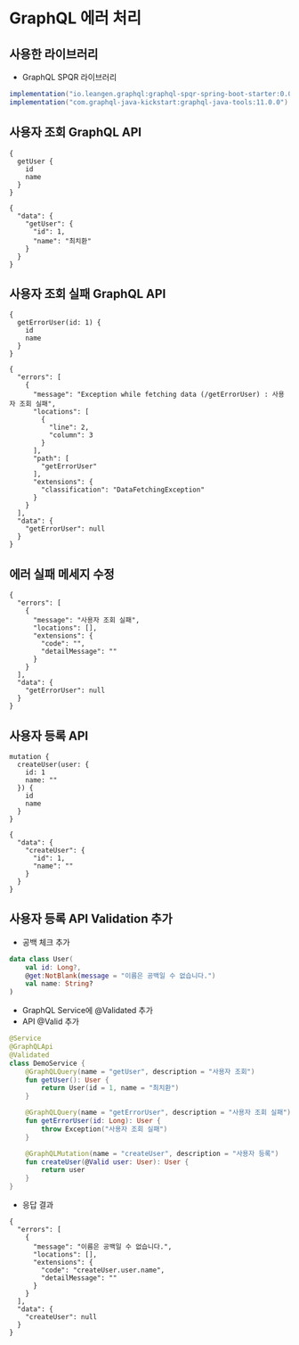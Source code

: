 # GraphQL 에러 처리
## 사용한 라이브러리 
* GraphQL SPQR 라이브러리
```groovy
implementation("io.leangen.graphql:graphql-spqr-spring-boot-starter:0.0.6")
implementation("com.graphql-java-kickstart:graphql-java-tools:11.0.0")
```

## 사용자 조회 GraphQL API
```
{
  getUser {
    id
    name
  }
}
```
```
{
  "data": {
    "getUser": {
      "id": 1,
      "name": "최치환"
    }
  }
}
```

## 사용자 조회 실패 GraphQL API
```
{
  getErrorUser(id: 1) {
    id
    name
  }
}
```
```
{
  "errors": [
    {
      "message": "Exception while fetching data (/getErrorUser) : 사용자 조회 실패",
      "locations": [
        {
          "line": 2,
          "column": 3
        }
      ],
      "path": [
        "getErrorUser"
      ],
      "extensions": {
        "classification": "DataFetchingException"
      }
    }
  ],
  "data": {
    "getErrorUser": null
  }
}
```

## 에러 실패 메세지 수정 
```
{
  "errors": [
    {
      "message": "사용자 조회 실패",
      "locations": [],
      "extensions": {
        "code": "",
        "detailMessage": ""
      }
    }
  ],
  "data": {
    "getErrorUser": null
  }
}
```

## 사용자 등록 API
```
mutation {
  createUser(user: {
    id: 1
    name: ""
  }) {
    id
    name
  }
}
```
```
{
  "data": {
    "createUser": {
      "id": 1,
      "name": ""
    }
  }
}
```
## 사용자 등록 API Validation 추가
* 공백 체크 추가
```kotlin
data class User(
    val id: Long?,
    @get:NotBlank(message = "이름은 공백일 수 없습니다.")
    val name: String?
)
```
* GraphQL Service에 @Validated 추가 
* API @Valid 추가
```kotlin
@Service
@GraphQLApi
@Validated
class DemoService {
    @GraphQLQuery(name = "getUser", description = "사용자 조회")
    fun getUser(): User {
        return User(id = 1, name = "최치환")
    }

    @GraphQLQuery(name = "getErrorUser", description = "사용자 조회 실패")
    fun getErrorUser(id: Long): User {
        throw Exception("사용자 조회 실패")
    }

    @GraphQLMutation(name = "createUser", description = "사용자 등록")
    fun createUser(@Valid user: User): User {
        return user
    }
}
```
* 응답 결과
```
{
  "errors": [
    {
      "message": "이름은 공백일 수 없습니다.",
      "locations": [],
      "extensions": {
        "code": "createUser.user.name",
        "detailMessage": ""
      }
    }
  ],
  "data": {
    "createUser": null
  }
}
```